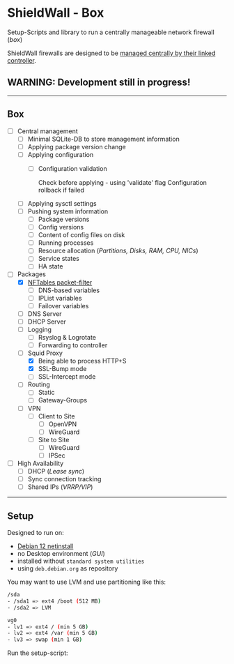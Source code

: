 # ShieldWall - Box

Setup-Scripts and library to run a centrally manageable network firewall (*box*)

ShieldWall firewalls are designed to be [managed centrally by their linked controller](https://github.com/shield-wall-net/controller).

## WARNING: Development still in progress!

----

## Box

- [ ] Central management
  - [ ] Minimal SQLite-DB to store management information
  - [ ] Applying package version change
  - [ ] Applying configuration
    - [ ] Configuration validation

       Check before applying - using 'validate' flag
       Configuration rollback if failed

  - [ ] Applying sysctl settings
  - [ ] Pushing system information
    - [ ] Package versions
    - [ ] Config versions
    - [ ] Content of config files on disk
    - [ ] Running processes
    - [ ] Resource allocation (*Partitions, Disks, RAM, CPU, NICs*)
    - [ ] Service states
    - [ ] HA state

- [ ] Packages
  - [x] [NFTables packet-filter](https://wiki.nftables.org/wiki-nftables/index.php/What_is_nftables%3F)
    - [ ] DNS-based variables
    - [ ] IPList variables
    - [ ] Failover variables
  - [ ] DNS Server
  - [ ] DHCP Server
  - [ ] Logging
    - [ ] Rsyslog & Logrotate
    - [ ] Forwarding to controller
  - [ ] Squid Proxy
    - [x] Being able to process HTTP+S
    - [x] SSL-Bump mode
    - [ ] SSL-Intercept mode
  - [ ] Routing
    - [ ] Static
    - [ ] Gateway-Groups
  - [ ] VPN
    - [ ] Client to Site
      - [ ] OpenVPN
      - [ ] WireGuard
    - [ ] Site to Site
      - [ ] WireGuard
      - [ ] IPSec

- [ ] High Availability
  - [ ] DHCP (*Lease sync*)
  - [ ] Sync connection tracking
  - [ ] Shared IPs (*VRRP/VIP*)

----

## Setup

Designed to run on:
* [Debian 12 netinstall](https://www.debian.org/CD/netinst/)
* no Desktop environment (*GUI*)
* installed without `standard system utilities`
* using `deb.debian.org` as repository

You may want to use LVM and use partitioning like this:

```bash
/sda
- /sda1 => ext4 /boot (512 MB)
- /sda2 => LVM

vg0
- lv1 => ext4 / (min 5 GB)
- lv2 => ext4 /var (min 5 GB)
- lv3 => swap (min 1 GB)
```

Run the setup-script:
